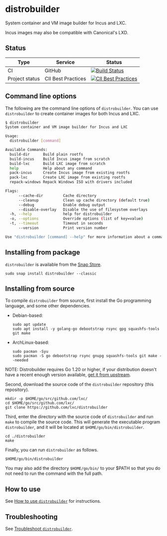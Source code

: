 # distrobuilder
System container and VM image builder for Incus and LXC.

Incus images may also be compatible with Canonical's LXD.

## Status
Type            | Service               | Status
---             | ---                   | ---
CI              | GitHub                | [![Build Status](https://github.com/lxc/distrobuilder/workflows/CI%20tests/badge.svg)](https://github.com/lxc/distrobuilder/actions)
Project status  | CII Best Practices    | [![CII Best Practices](https://bestpractices.coreinfrastructure.org/projects/1728/badge)](https://bestpractices.coreinfrastructure.org/projects/1728)


## Command line options

<!-- Include start CLI -->
The following are the command line options of `distrobuilder`. You can use `distrobuilder` to create container images for both Incus and LXC.

```bash
$ distrobuilder
System container and VM image builder for Incus and LXC

Usage:
  distrobuilder [command]

Available Commands:
  build-dir      Build plain rootfs
  build-incus    Build Incus image from scratch
  build-lxc      Build LXC image from scratch
  help           Help about any command
  pack-incus     Create Incus image from existing rootfs
  pack-lxc       Create LXC image from existing rootfs
  repack-windows Repack Windows ISO with drivers included

Flags:
      --cache-dir         Cache directory
      --cleanup           Clean up cache directory (default true)
      --debug             Enable debug output
      --disable-overlay   Disable the use of filesystem overlays
  -h, --help              help for distrobuilder
  -o, --options           Override options (list of key=value)
  -t, --timeout           Timeout in seconds
      --version           Print version number

Use "distrobuilder [command] --help" for more information about a command.

```
<!-- Include end CLI -->

<!-- Include start installing -->
## Installing from package

`distrobuilder` is available from the [Snap Store](https://snapcraft.io/distrobuilder).

```
sudo snap install distrobuilder --classic
```

## Installing from source

To compile `distrobuilder` from source, first install the Go programming language, and some other dependencies.

- Debian-based:
    ```
    sudo apt update
    sudo apt install -y golang-go debootstrap rsync gpg squashfs-tools git make
    ```

- ArchLinux-based:
    ```
    sudo pacman -Syu
    sudo pacman -S go debootstrap rsync gnupg squashfs-tools git make --needed
    ```

NOTE: Distrobuilder requires Go 1.20 or higher, if your distribution doesn't have a recent enough version available, [get it from upstream](https://go.dev/doc/install).

Second, download the source code of the `distrobuilder` repository (this repository).

```
mkdir -p $HOME/go/src/github.com/lxc/
cd $HOME/go/src/github.com/lxc/
git clone https://github.com/lxc/distrobuilder
```

Third, enter the directory with the source code of `distrobuilder` and run `make` to compile the source code. This will generate the executable program `distrobuilder`, and it will be located at `$HOME/go/bin/distrobuilder`.

```
cd ./distrobuilder
make
```

Finally, you can run `distrobuilder` as follows.
```
$HOME/go/bin/distrobuilder
```

You may also add the directory `$HOME/go/bin/` to your $PATH so that you do not need to run the command with the full path.
<!-- Include end installing -->

## How to use

See [How to use `distrobuilder`](doc/howto/build.md) for instructions.

## Troubleshooting

See [Troubleshoot `distrobuilder`](doc/howto/troubleshoot.md).
